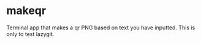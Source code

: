 # makeqr
 Terminal app that makes a qr PNG based on text you have inputted.
 This is only to test lazygit.
